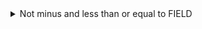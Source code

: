 <details>
<summary>Not minus and less than or equal to FIELD</summary>
 
```ruby
.>=0 and .<=${FIELD}
```

</details>
